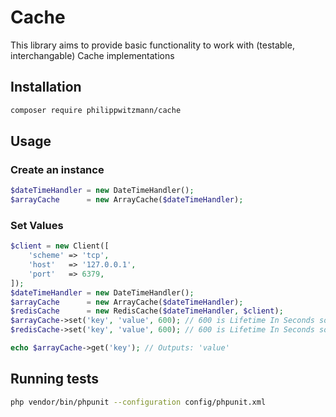 # Cache

This library aims to provide basic functionality to work with (testable, interchangable) 
Cache implementations

## Installation

````bash
composer require philippwitzmann/cache
````

## Usage

### Create an instance

```php
$dateTimeHandler = new DateTimeHandler();
$arrayCache      = new ArrayCache($dateTimeHandler);
```

### Set Values
```php
$client = new Client([
    'scheme' => 'tcp',
    'host'   => '127.0.0.1',
    'port'   => 6379,
]);
$dateTimeHandler = new DateTimeHandler();
$arrayCache      = new ArrayCache($dateTimeHandler);
$redisCache      = new RedisCache($dateTimeHandler, $client);
$arrayCache->set('key', 'value', 600); // 600 is Lifetime In Seconds so 10Minutes.
$redisCache->set('key', 'value', 600); // 600 is Lifetime In Seconds so 10Minutes.

echo $arrayCache->get('key'); // Outputs: 'value'
```

## Running tests
```bash
php vendor/bin/phpunit --configuration config/phpunit.xml
```
